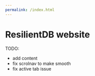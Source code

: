 ```yaml
---
permalink: /index.html
---
```


# ResilientDB website

TODO:
- add content
- fix scrolnav to make smooth
- fix active tab issue